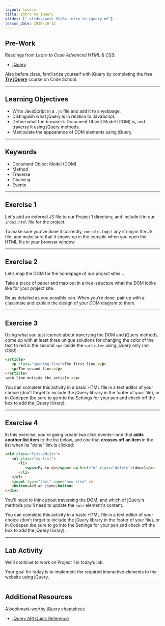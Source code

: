 ```yaml
---
layout: lesson
title: Intro to jQuery
slides: ["_slides/week-02/04-intro-to-jquery.md"]
lesson_date: 2018-10-12
---
```


## Pre-Work

Readings from _Learn to Code Advanced HTML & CSS_:

- [jQuery](http://learn.shayhowe.com/advanced-html-css/jquery/)

Also before class, familiarize yourself with jQuery by completing the free **[Try jQuery](http://try.jquery.com/)** course on Code School.

---

## Learning Objectives

- Write JavaScript in a `.js` file and add it to a webpage.
- Distinguish what jQuery is in relation to JavaScript.
- Define what the browser’s Document Object Model (DOM) is, and traverse it using jQuery methods.
- Manipulate the appearance of DOM elements using jQuery.

---

## Keywords

- Document Object Model (DOM)
- Method
- Traverse
- Chaining
- Events

---

## Exercise 1

Let's add an external JS file to our Project 1 directory, and include it in our `index.html` file for the project.

To make sure you've done it correctly, `console.log()` any string in the JS file, and make sure that it shows up in the console when you open the HTML file in your browser window.

---

## Exercise 2

Let’s map the DOM for the homepage of our project sites…

Take a piece of paper and map out in a tree-structure what the DOM looks like for your project site.

Be as detailed as you possibly can. When you’re done, pair up with a classmate and explain the design of your DOM diagram to them.

---

## Exercise 3

Using what you just learned about traversing the DOM and jQuery methods, come up with at least three unique solutions for changing the color of the text to red in the second `<p>` inside the `<article>` using jQuery only (no CSS!).

```html
<article>
   <p class="opening-line">The first line.</p>
   <p>The second line.</p>
</article>
<p>A line outside the article.</p>
```

You can complete this activity in a basic HTML file in a text editor of your choice (don't forget to include the jQuery library in the footer of your file), or in Codepen (be sure to go into the Settings for your pen and check off the box to add the jQuery library).

---

## Exercise 4

In this exercise, you're going create two click events&mdash;one that **adds another list item** to the list below, and one that **crosses off an item** in the list when its "done" link is clicked:

```html
<div class="list-editor">
   <ul class="my-list">
      <li>
         <span>My to-do</span> <a href="#" class="delete">[done]</a>
      </li>
   </ul>
   <input type="text" name="new-item" />
   <button>Add an item</button>
</div>
```

You'll need to think about traversing the DOM, and which of jQuery's methods you'll need to update the `<ul>` element's content.

You can complete this activity in a basic HTML file in a text editor of your choice (don't forget to include the jQuery library in the footer of your file), or in Codepen (be sure to go into the Settings for your pen and check off the box to add the jQuery library).

---

## Lab Activity

We’ll continue to work on Project 1 in today’s lab.

Your goal for today is to implement the required interactive elements to the website using jQuery.

---

## Additional Resources

A bookmark-worthy jQuery cheatsheet:

- [jQuery API Quick Reference](http://oscarotero.com/jquery/)
